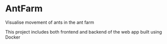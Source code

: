 # AntFarm

Visualise movement of ants in the ant farm

This project includes both frontend and backend of the web app built using Docker